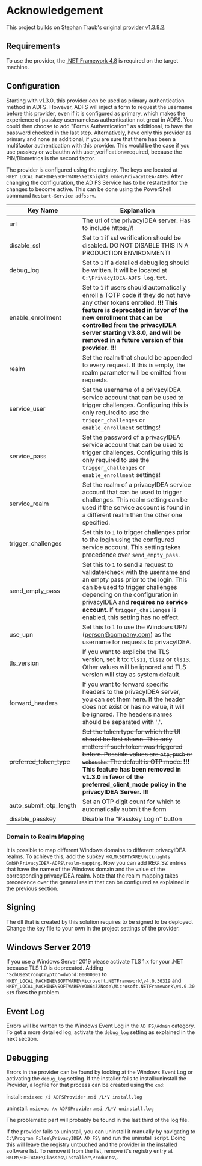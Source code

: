# Acknowledgement
This project builds on Stephan Traub's [original provider v1.3.8.2](https://github.com/sbidy/privacyIDEA-ADFSProvider/tree/f66100713e650d134ac50fcbd3965b71ae588d47). 

## Requirements
To use the provider, the [.NET Framework 4.8](https://dotnet.microsoft.com/download/dotnet-framework/net48) is required on the target machine.

## Configuration
Starting with v1.3.0, this provider *can* be used as primary authentication method in ADFS. However, ADFS will inject a form to request the username before this provider, even if it is configured as primary, which makes the experience of passkey usernameless authentication not great in ADFS.
You could then choose to add "Forms Authentication" as additional, to have the password checked in the last step. Alternatively, have only this provider as primary and none as additional, if you are sure that there has been a multifactor authentication with this provider. This would be the case if you use passkey or webauthn with user_verification=required, because the PIN/Biometrics is the second factor.


The provider is configured using the registry. The keys are located at `HKEY_LOCAL_MACHINE\SOFTWARE\NetKnights GmbH\PrivacyIDEA-ADFS`.
After changing the configuration, the AD FS Service has to be restarted for the changes to become active. This can be done using the PowerShell command `Restart-Service adfssrv`.

| Key Name | Explanation |
| ----- | ----- |
| url | The url of the privacyIDEA server. Has to include https://! |
| disable_ssl | Set to `1` if ssl verification should be disabled. DO NOT DISABLE THIS IN A PRODUCTION ENVIRONMENT! |
| debug_log | Set to `1` if a detailed debug log should be written. It will be located at `C:\PrivacyIDEA-ADFS log.txt`. |
| enable_enrollment | Set to `1` if users should automatically enroll a TOTP code if they do not have any other tokens enrolled. **!!! This feature is deprecated in favor of the new enrollment that can be controlled from the privacyIDEA server starting v3.8.0, and will be removed in a future version of this provider. !!!** |
| realm | Set the realm that should be appended to every request. If this is empty, the realm parameter will be omitted from requests. |
| service_user | Set the username of a privacyIDEA service account that can be used to trigger challenges. Configuring this is only required to use the `trigger_challenges` or `enable_enrollment` settings! |
| service_pass | Set the password of a privacyIDEA service account that can be used to trigger challenges. Configuring this is only required to use the `trigger_challenges` or `enable_enrollment` settings! |
| service_realm | Set the realm of a privacyIDEA service account that can be used to trigger challenges. This realm setting can be used if the service account is found in a different realm than the other one specified. |
| trigger_challenges | Set this to `1` to trigger challenges prior to the login using the configured service account. This setting takes precedence over `send_empty_pass`. |
| send_empty_pass | Set this to `1` to send a request to validate/check with the username and an empty pass prior to the login. This can be used to trigger challenges depending on the configuration in privacyIDEA and **requires no service account**. If `trigger_challenges` is enabled, this setting has no effect. |
| use_upn | Set this to `1` to use the Windows UPN (person@company.com) as the username for requests to privacyIDEA. |
| tls_version | If you want to explicite the TLS version, set it to: `tls11`, `tls12` or `tls13`. Other values will be ignored and TLS version will stay as system default. |
| forward_headers | If you want to forward specific headers to the privacyIDEA server, you can set them here. If the header does not exist or has no value, it will be ignored. The headers names should be separated with ','. |
| ~~preferred_token_type~~ | ~~Set the token type for which the UI should be first shown. This only matters if such token was triggered before. Possible values are `otp`, `push` or `webauthn`. The default is OTP mode.~~ **!!! This feature has been removed in v1.3.0 in favor of the preferred_client_mode policy in the privacyIDEA Server. !!!** |
| auto_submit_otp_length | Set an OTP digit count for which to automatically submit the form |
| disable_passkey | Disable the "Passkey Login" button |

### Domain to Realm Mapping
It is possible to map different Windows domains to different privacyIDEA realms. To achieve this, add the subkey `HKLM\SOFTWARE\Netknights GmbH\PrivacyIDEA-ADFS\realm-mapping`. Now you can add REG_SZ entries that have the name of the Windows domain and the value of the corresponding privacyIDEA realm. Note that the realm mapping takes precedence over the general realm that can be configured as explained in the previous section.

## Signing
The dll that is created by this solution requires to be signed to be deployed. Change the key file to your own in the project settings of the provider.

## Windows Server 2019
If you use a Windows Server 2019 please activate TLS 1.x for your .NET because TLS 1.0 is deprecated.
Adding `"SchUseStrongCrypto"=dword:00000001` to `HKEY_LOCAL_MACHINE\SOFTWARE\Microsoft.NETFramework\v4.0.30319`
and `HKEY_LOCAL_MACHINE\SOFTWARE\WOW6432Node\Microsoft.NETFramework\v4.0.30319` fixes the problem.

## Event Log
Errors will be written to the Windows Event Log in the `AD FS/Admin` category. To get a more detailed log, activate the `debug_log` setting as explained in the next section.

## Debugging
Errors in the provider can be found by looking at the Windows Event Log or activating the `debug_log` setting.
If the installer fails to install/uninstall the Provider, a logfile for that process can be created using the `cmd`:

install:      `msiexec /i ADFSProvider.msi /L*V install.log`

uninstall:    `msiexec /x ADFSProvider.msi /L*V uninstall.log`

The problematic part will probably be found in the last third of the log file.

If the provider fails to uninstall, you can uninstall it manually by navigating to `C:\Program Files\PrivacyIDEA AD FS\` and run the uninstall script. Doing this will leave the registry untouched and the provider in the installed software list. To remove it from the list, remove it's registry entry at `HKLM\SOFTWARE\Classes\Installer\Products\`.
